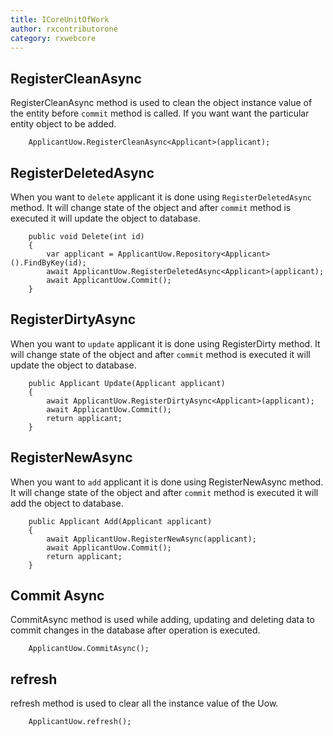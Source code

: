 ```yaml
---
title: ICoreUnitOfWork
author: rxcontributorone
category: rxwebcore
---
```


## RegisterCleanAsync
RegisterCleanAsync method is used to clean the object instance value of the entity before `commit` method is called. If you want want the particular entity object to be added.

```     
    ApplicantUow.RegisterCleanAsync<Applicant>(applicant);       
```

## RegisterDeletedAsync
When you want to `delete` applicant it is done using `RegisterDeletedAsync` method. It will change state of the object and after `commit` method is executed it will update the object to database.

```
    public void Delete(int id)
    {
        var applicant = ApplicantUow.Repository<Applicant>().FindByKey(id);
        await ApplicantUow.RegisterDeletedAsync<Applicant>(applicant);
        await ApplicantUow.Commit();
    }
```

## RegisterDirtyAsync

When you want to `update` applicant it is done using RegisterDirty method. It will change state of the object and after `commit` method is executed it will update the object to database. 

```
    public Applicant Update(Applicant applicant)
    {
        await ApplicantUow.RegisterDirtyAsync<Applicant>(applicant);
        await ApplicantUow.Commit();
        return applicant;
    }
```

## RegisterNewAsync
When you want to `add` applicant it is done using RegisterNewAsync method. It will change state of the object and after `commit` method is executed it will add the object to database. 

```
    public Applicant Add(Applicant applicant)
    {
        await ApplicantUow.RegisterNewAsync(applicant);
        await ApplicantUow.Commit();
        return applicant;
    }
```

## Commit Async
CommitAsync method is used while adding, updating and deleting data to commit changes in the database after operation is executed.

```
    ApplicantUow.CommitAsync();
```

## refresh
refresh method is used to clear all the instance value of the Uow.

```
    ApplicantUow.refresh();
```